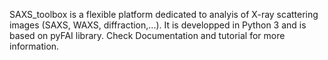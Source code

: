 SAXS_toolbox is a flexible platform dedicated to analyis of X-ray scattering images (SAXS, WAXS, diffraction,...). 
It is developped in Python 3 and is based on pyFAI library.
Check Documentation and tutorial for more information.

